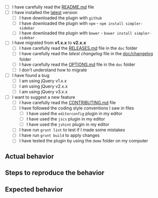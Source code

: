 <!--
  Thank you for considering to file a bug!
  Please, before submitting your issue, answer the questions.
  You can convert `[ ]` into `[x]` to check boxes or you can submit and check them later.
  If there is no need to answer the questions, be sure to be as detailed as possible.

  Remove this header
-->

- [ ] I have carefully read the [README.md](https://github.com/simple-sidebar/simpler-sidebar/blob/master/README.md) file
- [ ] I have installed the [latest](https://github.com/simple-sidebar/simpler-sidebar/releases/latest) version
  - [ ] I have downloaded the plugin with `github`
  - [ ] I have downloaded the plugin with `npm` - `npm install simpler-sidebar`
  - [ ] I have downloaded the plugin with `bower` - `bower install simpler-sidebar`
- [ ] I have migrated from **v1.x.x** to **v2.x.x**
  - [ ] I have carefully read the [RELEASES.md](https://github.com/simple-sidebar/simpler-sidebar/blob/master/doc/RELEASES.md) file in the `doc` folder
  - [ ] I have carefully read the *latest changelog* file in the [doc/changelog](https://github.com/simple-sidebar/simpler-sidebar/tree/master/doc/changelogs) folder
  - [ ] I have carefully read the [OPTIONS.md](https://github.com/simple-sidebar/simpler-sidebar/blob/master/doc/OPTIONS.md) file in the `doc` folder
  - [ ] I don't understand how to migrate
- [ ] I have found a bug
  - [ ] I am using jQuery v1.x.x
  - [ ] I am using jQuery v2.x.x
  - [ ] I am using jQuery v3.x.x
- [ ] I want to suggest a new feature
  - [ ] I have carefully read the [CONTRIBUTING.md](https://github.com/simple-sidebar/simpler-sidebar/blob/master/CONTRIBUTING.md) file
  - [ ] I have followed the coding style conventions I saw in files
    - [ ] I have used the `editorconfig` plugin in my editor
    - [ ] I have used the `jscs` plugin in my editor
    - [ ] I have used the `jshint` plugin in my editor
  - [ ] I have run `grunt lint` to test if I made some mistakes
  - [ ] I have run `grunt build` to apply changes
  - [ ] I have tested the plugin by using the `demo` folder on my computer

## Actual behavior

## Steps to reproduce the behavior

## Expected behavior
